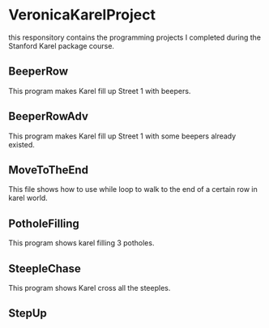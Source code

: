 # VeronicaKarelProject
this responsitory contains the programming projects I completed during the Stanford Karel package course.

## BeeperRow
  This program makes Karel fill up Street 1 with beepers.
## BeeperRowAdv
  This program makes Karel fill up Street 1 with some beepers already existed.
## MoveToTheEnd
  This file shows how to use while loop to walk to the end of a certain row in karel world.
## PotholeFilling
  This program shows karel filling 3 potholes.
## SteepleChase
  This program shows Karel cross all the steeples.
## StepUp

